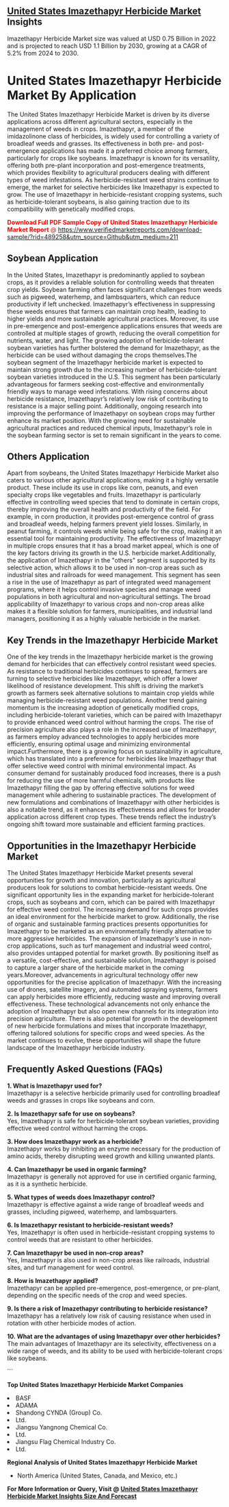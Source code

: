<h2><a href="https://www.verifiedmarketreports.com/download-sample/?rid=489258&amp;utm_source=Github&amp;utm_medium=211" target="_blank">United States Imazethapyr Herbicide Market</a> Insights</h2><p>Imazethapyr Herbicide Market size was valued at USD 0.75 Billion in 2022 and is projected to reach USD 1.1 Billion by 2030, growing at a CAGR of 5.2% from 2024 to 2030.</p><p><h1>United States Imazethapyr Herbicide Market By Application</h1><p>The United States Imazethapyr Herbicide Market is driven by its diverse applications across different agricultural sectors, especially in the management of weeds in crops. Imazethapyr, a member of the imidazolinone class of herbicides, is widely used for controlling a variety of broadleaf weeds and grasses. Its effectiveness in both pre- and post-emergence applications has made it a preferred choice among farmers, particularly for crops like soybeans. Imazethapyr is known for its versatility, offering both pre-plant incorporation and post-emergence treatments, which provides flexibility to agricultural producers dealing with different types of weed infestations. As herbicide-resistant weed strains continue to emerge, the market for selective herbicides like Imazethapyr is expected to grow. The use of Imazethapyr in herbicide-resistant cropping systems, such as herbicide-tolerant soybeans, is also gaining traction due to its compatibility with genetically modified crops.<p><span class=""><span style="color: #ff0000;"><strong>Download Full PDF Sample Copy of United States Imazethapyr Herbicide Market Report</strong> @ </span><a href="https://www.verifiedmarketreports.com/download-sample/?rid=489258&amp;utm_source=Github&amp;utm_medium=211" target="_blank">https://www.verifiedmarketreports.com/download-sample/?rid=489258&amp;utm_source=Github&amp;utm_medium=211</a></span></p></p><h2>Soybean Application</h2><p>In the United States, Imazethapyr is predominantly applied to soybean crops, as it provides a reliable solution for controlling weeds that threaten crop yields. Soybean farming often faces significant challenges from weeds such as pigweed, waterhemp, and lambsquarters, which can reduce productivity if left unchecked. Imazethapyr’s effectiveness in suppressing these weeds ensures that farmers can maintain crop health, leading to higher yields and more sustainable agricultural practices. Moreover, its use in pre-emergence and post-emergence applications ensures that weeds are controlled at multiple stages of growth, reducing the overall competition for nutrients, water, and light. The growing adoption of herbicide-tolerant soybean varieties has further bolstered the demand for Imazethapyr, as the herbicide can be used without damaging the crops themselves.The soybean segment of the Imazethapyr herbicide market is expected to maintain strong growth due to the increasing number of herbicide-tolerant soybean varieties introduced in the U.S. This segment has been particularly advantageous for farmers seeking cost-effective and environmentally friendly ways to manage weed infestations. With rising concerns about herbicide resistance, Imazethapyr’s relatively low risk of contributing to resistance is a major selling point. Additionally, ongoing research into improving the performance of Imazethapyr on soybean crops may further enhance its market position. With the growing need for sustainable agricultural practices and reduced chemical inputs, Imazethapyr’s role in the soybean farming sector is set to remain significant in the years to come.<h2>Others Application</h2><p>Apart from soybeans, the United States Imazethapyr Herbicide Market also caters to various other agricultural applications, making it a highly versatile product. These include its use in crops like corn, peanuts, and even specialty crops like vegetables and fruits. Imazethapyr is particularly effective in controlling weed species that tend to dominate in certain crops, thereby improving the overall health and productivity of the field. For example, in corn production, it provides post-emergence control of grass and broadleaf weeds, helping farmers prevent yield losses. Similarly, in peanut farming, it controls weeds while being safe for the crop, making it an essential tool for maintaining productivity. The effectiveness of Imazethapyr in multiple crops ensures that it has a broad market appeal, which is one of the key factors driving its growth in the U.S. herbicide market.Additionally, the application of Imazethapyr in the "others" segment is supported by its selective action, which allows it to be used in non-crop areas such as industrial sites and railroads for weed management. This segment has seen a rise in the use of Imazethapyr as part of integrated weed management programs, where it helps control invasive species and manage weed populations in both agricultural and non-agricultural settings. The broad applicability of Imazethapyr to various crops and non-crop areas alike makes it a flexible solution for farmers, municipalities, and industrial land managers, positioning it as a highly valuable herbicide in the market.<h2>Key Trends in the Imazethapyr Herbicide Market</h2><p>One of the key trends in the Imazethapyr herbicide market is the growing demand for herbicides that can effectively control resistant weed species. As resistance to traditional herbicides continues to spread, farmers are turning to selective herbicides like Imazethapyr, which offer a lower likelihood of resistance development. This shift is driving the market’s growth as farmers seek alternative solutions to maintain crop yields while managing herbicide-resistant weed populations. Another trend gaining momentum is the increasing adoption of genetically modified crops, including herbicide-tolerant varieties, which can be paired with Imazethapyr to provide enhanced weed control without harming the crops. The rise of precision agriculture also plays a role in the increased use of Imazethapyr, as farmers employ advanced technologies to apply herbicides more efficiently, ensuring optimal usage and minimizing environmental impact.Furthermore, there is a growing focus on sustainability in agriculture, which has translated into a preference for herbicides like Imazethapyr that offer selective weed control with minimal environmental impact. As consumer demand for sustainably produced food increases, there is a push for reducing the use of more harmful chemicals, with products like Imazethapyr filling the gap by offering effective solutions for weed management while adhering to sustainable practices. The development of new formulations and combinations of Imazethapyr with other herbicides is also a notable trend, as it enhances its effectiveness and allows for broader application across different crop types. These trends reflect the industry’s ongoing shift toward more sustainable and efficient farming practices.<h2>Opportunities in the Imazethapyr Herbicide Market</h2><p>The United States Imazethapyr Herbicide Market presents several opportunities for growth and innovation, particularly as agricultural producers look for solutions to combat herbicide-resistant weeds. One significant opportunity lies in the expanding market for herbicide-tolerant crops, such as soybeans and corn, which can be paired with Imazethapyr for effective weed control. The increasing demand for such crops provides an ideal environment for the herbicide market to grow. Additionally, the rise of organic and sustainable farming practices presents opportunities for Imazethapyr to be marketed as an environmentally friendly alternative to more aggressive herbicides. The expansion of Imazethapyr’s use in non-crop applications, such as turf management and industrial weed control, also provides untapped potential for market growth. By positioning itself as a versatile, cost-effective, and sustainable solution, Imazethapyr is poised to capture a larger share of the herbicide market in the coming years.Moreover, advancements in agricultural technology offer new opportunities for the precise application of Imazethapyr. With the increasing use of drones, satellite imagery, and automated spraying systems, farmers can apply herbicides more efficiently, reducing waste and improving overall effectiveness. These technological advancements not only enhance the adoption of Imazethapyr but also open new channels for its integration into precision agriculture. There is also potential for growth in the development of new herbicide formulations and mixes that incorporate Imazethapyr, offering tailored solutions for specific crops and weed species. As the market continues to evolve, these opportunities will shape the future landscape of the Imazethapyr herbicide industry.<h2>Frequently Asked Questions (FAQs)</h2><p><b>1. What is Imazethapyr used for?</b><br>Imazethapyr is a selective herbicide primarily used for controlling broadleaf weeds and grasses in crops like soybeans and corn.</p><p><b>2. Is Imazethapyr safe for use on soybeans?</b><br>Yes, Imazethapyr is safe for herbicide-tolerant soybean varieties, providing effective weed control without harming the crops.</p><p><b>3. How does Imazethapyr work as a herbicide?</b><br>Imazethapyr works by inhibiting an enzyme necessary for the production of amino acids, thereby disrupting weed growth and killing unwanted plants.</p><p><b>4. Can Imazethapyr be used in organic farming?</b><br>Imazethapyr is generally not approved for use in certified organic farming, as it is a synthetic herbicide.</p><p><b>5. What types of weeds does Imazethapyr control?</b><br>Imazethapyr is effective against a wide range of broadleaf weeds and grasses, including pigweed, waterhemp, and lambsquarters.</p><p><b>6. Is Imazethapyr resistant to herbicide-resistant weeds?</b><br>Yes, Imazethapyr is often used in herbicide-resistant cropping systems to control weeds that are resistant to other herbicides.</p><p><b>7. Can Imazethapyr be used in non-crop areas?</b><br>Yes, Imazethapyr is also used in non-crop areas like railroads, industrial sites, and turf management for weed control.</p><p><b>8. How is Imazethapyr applied?</b><br>Imazethapyr can be applied pre-emergence, post-emergence, or pre-plant, depending on the specific needs of the crop and weed species.</p><p><b>9. Is there a risk of Imazethapyr contributing to herbicide resistance?</b><br>Imazethapyr has a relatively low risk of causing resistance when used in rotation with other herbicide modes of action.</p><p><b>10. What are the advantages of using Imazethapyr over other herbicides?</b><br>The main advantages of Imazethapyr are its selectivity, effectiveness on a wide range of weeds, and its ability to be used with herbicide-tolerant crops like soybeans.</p>```</p><p><strong>Top United States Imazethapyr Herbicide Market Companies</strong></p><div data-test-id=""><p><li>BASF</li><li> ADAMA</li><li> Shandong CYNDA (Group) Co.</li><li> Ltd.</li><li> Jiangsu Yangnong Chemical Co.</li><li> Ltd.</li><li> Jiangsu Flag Chemical Industry Co.</li><li> Ltd.</li></p><div><strong>Regional Analysis of&nbsp;United States Imazethapyr Herbicide Market</strong></div><ul><li dir="ltr"><p dir="ltr">North America&nbsp;(United States, Canada, and Mexico, etc.)</p></li></ul><p><strong>For More Information or Query, Visit @&nbsp;</strong><strong><a href="https://www.verifiedmarketreports.com/product/imazethapyr-herbicide-market/?utm_source=Github&amp;utm_medium=211" target="_blank">United States Imazethapyr Herbicide Market Insights Size And Forecast</a></strong></p></div>
